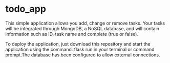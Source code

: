# todo_app

This simple application allows you add, change or remove tasks.
Your tasks will be integrated through MongoDB, a NoSQL database, and will contain information such as ID, task name and complete (true or false).

To deploy the application, just download this repository and start the application using the command:
flask run
in your terminal or command prompt.The database has been configured to allow external connections.
